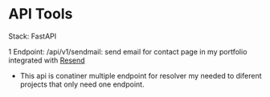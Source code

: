 # API Tools 

Stack: FastAPI

1 Endpoint: /api/v1/sendmail:
send email for contact page in my portfolio integrated with [Resend](https://resend.com/)

- This api is conatiner multiple endpoint for resolver my needed to diferent projects that only need one endpoint.